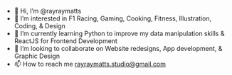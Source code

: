- 👋 Hi, I’m @rayraymatts
- 👀 I’m interested in F1 Racing, Gaming, Cooking, Fitness, Illustration, Coding, & Design
- 🌱 I’m currently learning Python to improve my data manipulation skills & ReactJS for Frontend Development
- 💞️ I’m looking to collaborate on Website redesigns, App development, & Graphic Design
- 📫 How to reach me rayraymatts.studio@gmail.com

<!---
rayraymatts/rayraymatts is a ✨ special ✨ repository because its `README.md` (this file) appears on your GitHub profile.
You can click the Preview link to take a look at your changes.
--->
